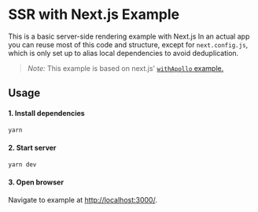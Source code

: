 # SSR with Next.js Example

This is a basic server-side rendering example with Next.js
In an actual app you can reuse most of this code and
structure, except for `next.config.js`, which is only
set up to alias local dependencies to avoid deduplication.

> _Note:_ This example is based on next.js'
> [`withApollo` example.](https://github.com/zeit/next.js/tree/canary/examples/with-apollo)

## Usage

#### 1. Install dependencies

```bash
yarn
```

#### 2. Start server

```bash
yarn dev
```

#### 3. Open browser

Navigate to example at [http://localhost:3000/](http://localhost:3000/).
